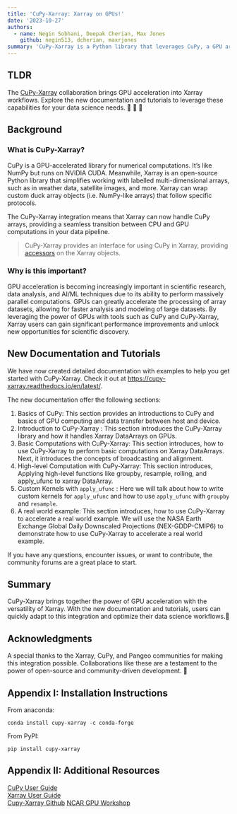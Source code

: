 ```yaml
---
title: 'CuPy-Xarray: Xarray on GPUs!'
date: '2023-10-27'
authors:
  - name: Negin Sobhani, Deepak Cherian, Max Jones
    github: negin513, dcherian, maxrjones
summary: 'CuPy-Xarray is a Python library that leverages CuPy, a GPU array library, and Xarray, a library for multi-dimensional labeled array computations, to enable fast and efficient data processing on GPUs.'
---
```


## TLDR
The [CuPy-Xarray](https://github.com/xarray-contrib/cupy-xarray) collaboration brings GPU acceleration into Xarray workflows. Explore the new documentation and tutorials to leverage these capabilities for your data science needs. 🎉 🥳 🚀

## Background
### What is CuPy-Xarray?
CuPy is a GPU-accelerated library for numerical computations. It’s like NumPy but runs on NVIDIA CUDA. Meanwhile, Xarray is an open-source Python library that simplifies working with labelled multi-dimensional arrays, such as in weather data, satellite images, and more. Xarray can wrap custom duck array objects (i.e. NumPy-like arrays) that follow specific protocols.

The CuPy-Xarray integration means that Xarray can now handle CuPy arrays, providing a seamless transition between CPU and GPU computations in your data pipeline.

> CuPy-Xarray provides an interface for using CuPy in Xarray, providing [accessors](https://docs.xarray.dev/en/stable/internals/extending-xarray.html) on the Xarray objects.

### Why is this important?
GPU acceleration is becoming increasingly important in scientific research, data analysis, and AI/ML techniques due to its ability to perform massively parallel computations. GPUs can greatly accelerate the processing of array datasets, allowing for faster analysis and modeling of large datasets. By leveraging the power of GPUs with tools such as CuPy and CuPy-Xarray, Xarray users can gain significant performance improvements and unlock new opportunities for scientific discovery.

## New Documentation and Tutorials
We have now created detailed documentation with examples to help you get started with CuPy-Xarray. Check it out at https://cupy-xarray.readthedocs.io/en/latest/.

The new documentation offer the following sections: 

1. Basics of CuPy: This section provides an introductions to CuPy and basics of GPU computing and data transfer between host and device. 
2. Introduction to CuPy-Xarray : This section introduces the CuPy-Xarray library and how it handles Xarray DataArrays on GPUs. 
3. Basic Computations with CuPy-Xarray: This section introduces, how to use CuPy-Xarray to perform basic computations on Xarray DataArrays. Next, it introduces the concepts of broadcasting and alignment.
4. High-level Computation with CuPy-Xarray: This section introduces, Applying high-level functions like groupby, resample, rolling, and apply_ufunc to xarray DataArray. 
5. Custom Kernels with `apply_ufunc` : Here we will talk about how to write custom kernels for `apply_ufunc` and how to use `apply_ufunc` with `groupby` and `resample`.
6. A real world example: This section introduces, how to use CuPy-Xarray to accelerate a real world example. We will use the NASA Earth Exchange Global Daily Downscaled Projections (NEX-GDDP-CMIP6) to demonstrate how to use CuPy-Xarray to accelerate a real world example.

If you have any questions, encounter issues, or want to contribute, the community forums are a great place to start.

## Summary
CuPy-Xarray brings together the power of GPU acceleration with the versatility of Xarray. With the new documentation and tutorials, users can quickly adapt to this integration and optimize their data science workflows.🚀

## Acknowledgments
A special thanks to the Xarray, CuPy, and Pangeo communities for making this integration possible. Collaborations like these are a testament to the power of open-source and community-driven development. 💪

## Appendix I: Installation Instructions
From anaconda:
```shell
conda install cupy-xarray -c conda-forge
```
From PyPI:
```shell
pip install cupy-xarray
```
## Appendix II: Additional Resources

[CuPy User Guide](https://docs.cupy.dev/en/stable/user_guide/index.html)  
[Xarray User Guide](https://docs.xarray.dev/en/stable/user-guide/index.html)  
[Cupy-Xarray Github](https://github.com/xarray-contrib/cupy-xarray.git) 
[NCAR GPU Workshop](https://github.com/NCAR/GPU_workshop)